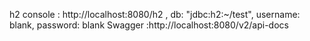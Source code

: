 


h2 console : http://localhost:8080/h2 , db: "jdbc:h2:~/test", username: blank, password: blank
Swagger :http://localhost:8080/v2/api-docs